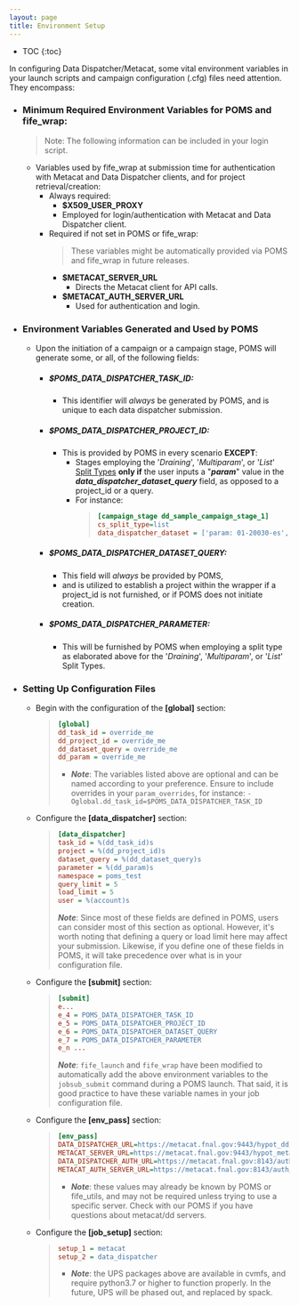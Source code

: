 ```yaml
---
layout: page
title: Environment Setup
---
```

* TOC
{:toc}

In configuring Data Dispatcher/Metacat, some vital environment variables in your launch scripts and campaign configuration (.cfg) files need attention. They encompass:

* ### Minimum Required Environment Variables for POMS and fife_wrap:
	>Note: The following information can be included in your login script.
	* Variables used by fife_wrap at submission time for authentication with Metacat and Data Dispatcher clients, and for project retrieval/creation:
		* Always required:
			* **$X509_USER_PROXY**
			* Employed for login/authentication with Metacat and Data Dispatcher client.
         * Required if not set in POMS or fife_wrap:
			>These variables might be automatically provided via POMS and fife_wrap in future releases.
             * **$METACAT_SERVER_URL**
				* Directs the Metacat client for API calls.
              * **$METACAT_AUTH_SERVER_URL**
				* Used for authentication and login.

- ### Environment Variables Generated and Used by POMS
	- Upon the initiation of a campaign or a campaign stage, POMS will generate some, or all, of the following fields:
		- ##### $POMS_DATA_DISPATCHER_TASK_ID:
			- This identifier will *always* be generated by POMS, and is unique to each data dispatcher submission.
		- ##### $POMS_DATA_DISPATCHER_PROJECT_ID:
			- This is provided by POMS in every scenario **EXCEPT**:
				- Stages employing the '*Draining*', '*Multiparam*', or '*List*' [Split Types](#split-types) **only if** the user inputs a "***param***" value in the ***data_dispatcher_dataset_query*** field, as opposed to a project_id or a query.
				- For instance: 
					> ```ini
					> [campaign_stage dd_sample_campaign_stage_1]
					> cs_split_type=list
					> data_dispatcher_dataset = ['param: 01-20030-es', 'project_id: 23', query:'files from namespace:name']
					> ```
		- ##### $POMS_DATA_DISPATCHER_DATASET_QUERY:
			- This field will *always* be provided by POMS,
			- and is utilized to establish a project within the wrapper if a project_id is not furnished, or if POMS does not initiate creation. 
		- ##### $POMS_DATA_DISPATCHER_PARAMETER:
			- This will be furnished by POMS when employing a split type as elaborated above for the '*Draining*', '*Multiparam*', or '*List*' Split Types.


- ### Setting Up Configuration Files
    - Begin with the configuration of the **[global]** section:
        > ```ini
        > [global]
        > dd_task_id = override_me
        > dd_project_id = override_me
        > dd_dataset_query = override_me
        > dd_param = override_me
        > ```
        > * ***Note***: The variables listed above are optional and can be named according to your preference. Ensure to include overrides in your `param_overrides`, for instance:
        >   ```-Oglobal.dd_task_id=$POMS_DATA_DISPATCHER_TASK_ID```

	- Configure the **[data_dispatcher]** section:
		> ```ini
		> [data_dispatcher]
		> task_id = %(dd_task_id)s
		> project = %(dd_project_id)s
		> dataset_query = %(dd_dataset_query)s
		> parameter = %(dd_param)s
		> namespace = poms_test
		> query_limit = 5
		> load_limit = 5
		> user = %(account)s
		> ```
		> ***Note***: Since most of these fields are defined in POMS, users
		> can consider most of this section as optional. However, it's worth noting that defining a query or load limit here may affect your submission. Likewise, if you define one of these fields in POMS, it will take precedence over what is in your configuration file.

	- Configure the **[submit]** section:
		> ```ini
		> [submit]
		> e...
		> e_4 = POMS_DATA_DISPATCHER_TASK_ID
		> e_5 = POMS_DATA_DISPATCHER_PROJECT_ID
		> e_6 = POMS_DATA_DISPATCHER_DATASET_QUERY
		> e_7 = POMS_DATA_DISPATCHER_PARAMETER
		> e_n ... 
		> ```
		> ***Note***: `fife_launch` and `fife_wrap` have been modified to automatically add the above environment variables to the `jobsub_submit` command during a POMS launch. That said, it is good practice to have these variable names in your job configuration file.

	- Configure the **[env_pass]** section:
		> ``` ini
		> [env_pass]
		> DATA_DISPATCHER_URL=https://metacat.fnal.gov:9443/hypot_dd/data
		> METACAT_SERVER_URL=https://metacat.fnal.gov:9443/hypot_meta_dev/app
		> DATA_DISPATCHER_AUTH_URL=https://metacat.fnal.gov:8143/auth/hypot_dev
		> METACAT_AUTH_SERVER_URL=https://metacat.fnal.gov:8143/auth/hypot_dev
		> ``` 
		> * ***Note***: these values may already be known by POMS or fife_utils, and may not be required unless trying to use a specific server. Check with our POMS if you have questions about metacat/dd servers.

	- Configure the **[job_setup]** section:
		>```ini
		>setup_1 = metacat
		>setup_2 = data_dispatcher
		>```
		> * ***Note***: the UPS packages above are available in cvmfs, and require python3.7 or higher to function properly. In the future, UPS will be phased out, and replaced by spack.